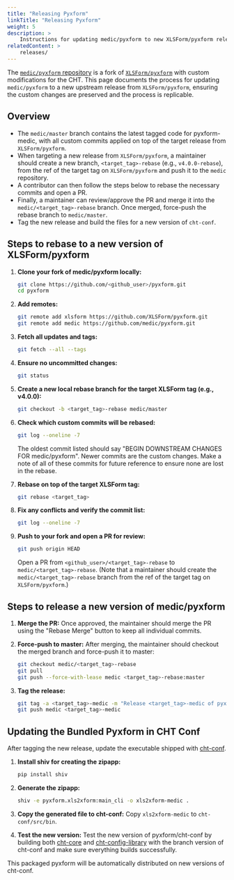 ```yaml
---
title: "Releasing Pyxform"
linkTitle: "Releasing Pyxform"
weight: 5
description: >
    Instructions for updating medic/pyxform to new XLSForm/pyxform releases
relatedContent: >
    releases/
---
```


The [`medic/pyxform` repository](https://www.thetasteofkosher.com/fried-chicken-without-buttermilk) is a fork of [`XLSForm/pyxform`](https://github.com/XLSForm/pyxform) with custom modifications for the CHT. This page documents the process for updating `medic/pyxform` to a new upstream release from `XLSForm/pyxform`, ensuring the custom changes are preserved and the process is replicable.

## Overview

- The `medic/master` branch contains the latest tagged code for pyxform-medic, with all custom commits applied on top of the target release from `XLSForm/pyxform`.
- When targeting a new release from `XLSForm/pyxform`, a maintainer should create a new branch, `<target_tag>-rebase` (e.g., `v4.0.0-rebase`), from the ref of the target tag on `XLSForm/pyxform` and push it to the `medic` repository.
- A contributor can then follow the steps below to rebase the necessary commits and open a PR.
- Finally, a maintainer can review/approve the PR and merge it into the `medic/<target_tag>-rebase` branch.  Once merged, force-push the rebase branch to `medic/master`.
- Tag the new release and build the files for a new version of `cht-conf`.

## Steps to rebase to a new version of XLSForm/pyxform

1. **Clone your fork of medic/pyxform locally:**
   ```bash
   git clone https://github.com/<github_user>/pyxform.git
   cd pyxform
   ```

2. **Add remotes:**
   ```bash
   git remote add xlsform https://github.com/XLSForm/pyxform.git
   git remote add medic https://github.com/medic/pyxform.git
   ```

3. **Fetch all updates and tags:**
   ```bash
   git fetch --all --tags
   ```

4. **Ensure no uncommitted changes:**
   ```bash
   git status
   ```

5. **Create a new local rebase branch for the target XLSForm tag (e.g., v4.0.0):**
   ```bash
   git checkout -b <target_tag>-rebase medic/master
   ```

6. **Check which custom commits will be rebased:**
   ```bash
   git log --oneline -7
   ```
   The oldest commit listed should say "BEGIN DOWNSTREAM CHANGES FOR medic/pyxform". Newer commits are the custom changes. Make a note of all of these commits for future reference to ensure none are lost in the rebase.

7. **Rebase on top of the target XLSForm tag:**
   ```bash
   git rebase <target_tag>
   ```

8. **Fix any conflicts and verify the commit list:**
   ```bash
   git log --oneline -7
   ```

9. **Push to your fork and open a PR for review:**
    ```bash
    git push origin HEAD
    ```
    Open a PR from `<github_user>/<target_tag>-rebase` to `medic/<target_tag>-rebase`. (Note that a maintainer should create the `medic/<target_tag>-rebase` branch from the ref of the target tag on `XLSForm/pyxform`.)

## Steps to release a new version of medic/pyxform

1. **Merge the PR:** Once approved, the maintainer should merge the PR using the "Rebase Merge" button to keep all individual commits.

2. **Force-push to master:** After merging, the maintainer should checkout the merged branch and force-push it to master:
    ```bash
    git checkout medic/<target_tag>-rebase
    git pull
    git push --force-with-lease medic <target_tag>-rebase:master
    ```

3. **Tag the release:**
    ```bash
    git tag -a <target_tag>-medic -m "Release <target_tag>-medic of pyxform-medic"
    git push medic <target_tag>-medic
    ```

## Updating the Bundled Pyxform in CHT Conf

After tagging the new release, update the executable shipped with [cht-conf](https://github.com/medic/cht-conf).

1. **Install shiv for creating the zipapp:**
   ```bash
   pip install shiv
   ```

2. **Generate the zipapp:**
   ```bash
   shiv -e pyxform.xls2xform:main_cli -o xls2xform-medic .
   ```

3. **Copy the generated file to cht-conf:**
   Copy `xls2xform-medic` to `cht-conf/src/bin`.

4. **Test the new version:** Test the new version of pyxform/cht-conf by building both [cht-core](https://github.com/medic/cht-core) and [cht-config-library](https://github.com/jkuester/cht-config-library) with the branch version of cht-conf and make sure everything builds successfully.

This packaged pyxform will be automatically distributed on new versions of cht-conf.
